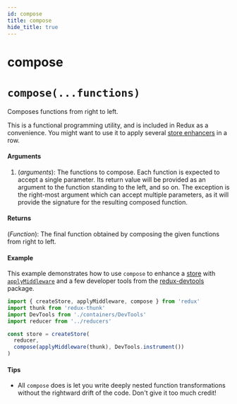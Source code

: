 ```yaml
---
id: compose
title: compose
hide_title: true
---
```

# compose
# `compose(...functions)`

Composes functions from right to left.

This is a functional programming utility, and is included in Redux as a convenience.
You might want to use it to apply several [store enhancers](../understanding/thinking-in-redux/Glossary.md#store-enhancer) in a row.

#### Arguments

1. (_arguments_): The functions to compose. Each function is expected to accept a single parameter. Its return value will be provided as an argument to the function standing to the left, and so on. The exception is the right-most argument which can accept multiple parameters, as it will provide the signature for the resulting composed function.

#### Returns

(_Function_): The final function obtained by composing the given functions from right to left.

#### Example

This example demonstrates how to use `compose` to enhance a [store](Store.md) with [`applyMiddleware`](applyMiddleware.md) and a few developer tools from the [redux-devtools](https://github.com/reduxjs/redux-devtools) package.

```js
import { createStore, applyMiddleware, compose } from 'redux'
import thunk from 'redux-thunk'
import DevTools from './containers/DevTools'
import reducer from '../reducers'

const store = createStore(
  reducer,
  compose(applyMiddleware(thunk), DevTools.instrument())
)
```

#### Tips

- All `compose` does is let you write deeply nested function transformations without the rightward drift of the code. Don't give it too much credit!
